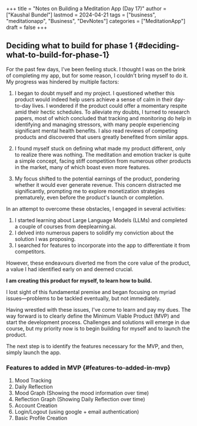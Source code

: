 +++
title = "Notes on Building a Meditation App (Day 17)"
author = ["Kaushal Bundel"]
lastmod = 2024-04-21
tags = ["business", "meditationapp", "Business", "DevNotes"]
categories = ["MeditationApp"]
draft = false
+++

## Deciding what to build for phase 1 {#deciding-what-to-build-for-phase-1}

For the past few days, I've been feeling stuck. I thought I was on the brink of completing my app, but for some reason, I couldn't bring myself to do it. My progress was hindered by multiple factors:

1.  I began to doubt myself and my project. I questioned whether this product would indeed help users achieve a sense of calm in their day-to-day lives. I wondered if the product could offer a momentary respite amid their hectic schedules. To alleviate my doubts, I turned to research papers, most of which concluded that tracking and monitoring do help in identifying and managing stressors, with many people experiencing significant mental health benefits. I also read reviews of competing products and discovered that users greatly benefited from similar apps.

2.  I found myself stuck on defining what made my product different, only to realize there was nothing. The meditation and emotion tracker is quite a simple concept, facing stiff competition from numerous other products in the market, many of which boast even more features.

3.  My focus shifted to the potential earnings of the product, pondering whether it would ever generate revenue. This concern distracted me significantly, prompting me to explore monetization strategies prematurely, even before the product's launch or completion.

In an attempt to overcome these obstacles, I engaged in several activities:

1.  I started learning about Large Language Models (LLMs) and completed a couple of courses from deeplearning.ai.
2.  I delved into numerous papers to solidify my conviction about the solution I was proposing.
3.  I searched for features to incorporate into the app to differentiate it from competitors.

However, these endeavours diverted me from the core value of the product, a value I had identified early on and deemed crucial.

**I am creating this product for myself, to learn how to build.**

I lost sight of this fundamental premise and began focusing on myriad issues—problems to be tackled eventually, but not immediately.

Having wrestled with these issues, I've come to learn and pay my dues. The way forward is to clearly define the Minimum Viable Product (MVP) and start the development process. Challenges and solutions will emerge in due course, but my priority now is to begin building for myself and to launch the product.

The next step is to identify the features necessary for the MVP, and then, simply launch the app.


### Features to added in MVP {#features-to-added-in-mvp}

1.  Mood Tracking
2.  Daily Reflection
3.  Mood Graph (Showing the mood information over time)
4.  Reflection Graph (Showing Daily Reflection over time)
5.  Account Creation
6.  Login/Logout (using google + email authentication)
7.  Basic Profile Creation

